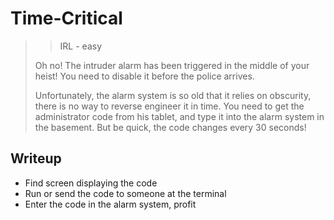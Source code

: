 # Time-Critical

> > IRL - easy
>
> Oh no! The intruder alarm has been triggered in the middle of your heist!
> You need to disable it before the police arrives.
>
> Unfortunately, the alarm system is so old that it relies on obscurity, there is no way to reverse engineer it in time.
> You need to get the administrator code from his tablet, and type it into the alarm system in the basement.
> But be quick, the code changes every 30 seconds!

## Writeup

- Find screen displaying the code
- Run or send the code to someone at the terminal
- Enter the code in the alarm system, profit
